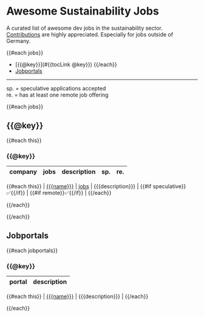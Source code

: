 # Awesome Sustainability Jobs

A curated list of awesome dev jobs in the sustainability sector.\
[Contributions](https://github.com/pogopaule/awesome-sustainability-jobs/blob/main/CONTRIBUTING.md) are highly appreciated. Especially for jobs outside of Germany.

{{#each jobs}}
- [{{@key}}](#{{tocLink @key}})
{{/each}}
- [Jobportals](#jobportals)

---

sp. = speculative applications accepted\
re. = has at least one remote job offering

{{#each jobs}}
## {{@key}}

{{#each this}}
### {{@key}}

| company | jobs | description | sp. | re. |
| - | - | - | - | - |
{{#each this}}
| [{{{name}}}]({{{website}}}) | [jobs]({{{jobs}}}) | {{{description}}} | {{#if speculative}}✅{{/if}} | {{#if remote}}✅{{/if}} |
{{/each}}

{{/each}}

{{/each}}

## Jobportals

{{#each jobportals}}
### {{@key}}

| portal | description |
| - | - |
{{#each this}}
| [{{{name}}}]({{{website}}}) | {{{description}}} |
{{/each}}

{{/each}}
